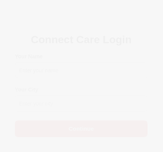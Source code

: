 <!DOCTYPE html>
<html lang="en" >
<head>
  <meta charset="UTF-8" />
  <meta name="viewport" content="width=device-width, initial-scale=1" />
  <title>Connect Care - All Services</title>
  <link href="https://fonts.googleapis.com/css2?family=Montserrat:wght@600&family=Nunito+Sans:wght@400;700&display=swap" rel="stylesheet" />
  <style>
    :root {
      --primary: #1a1a1a;
      --primary-light: #333333;
      --secondary: #666666;
      --accent: #d32f2f;
      --success: #388e3c;
      --warning: #fbc02d;
      --light-bg: #f7f7f7;
      --card-bg: #fff;
      --gray-border: #ddd;
      --gray-text: #555;
      --gray-light: #999;
      --sidebar-bg: #fafafa;
    }
    body {
      font-family: 'Nunito Sans', sans-serif;
      background: var(--light-bg);
      color: var(--primary);
      min-height: 100vh;
      margin: 0;
    }
    h1, h2, h3 {
      font-family: 'Montserrat', sans-serif;
      font-weight: 700;
      color: var(--primary);
    }
    a { color: var(--accent); text-decoration:none; }
    a:hover { text-decoration:underline; }
    /* Login Page */
    #login-container {
      position: fixed;
      top: 0; left: 0; right: 0; bottom: 0;
      background: var(--light-bg);
      display: flex;
      align-items: center;
      justify-content: center;
      z-index: 2000;
    }
    .login-card {
      background: var(--card-bg);
      padding: 40px 32px 32px 32px;
      border-radius: 18px;
      box-shadow: 0 6px 40px rgba(25, 25, 25, 0.07);
      max-width: 350px;
      width: 100%;
      text-align: center;
      animation: fadeIn 1s;
    }
    .login-card h2 {
      margin-bottom: 20px;
      color: var(--primary);
      font-size: 2em;
    }
    .login-card label {
      display: block;
      margin: 16px 0 8px 0;
      font-weight: 600;
      color: var(--gray-text);
      text-align: left;
    }
    .login-card input {
      width: 100%;
      padding: 12px 10px;
      border-radius: 7px;
      border: 1px solid var(--gray-border);
      font-size: 1em;
      margin-bottom: 6px;
      background: var(--light-bg);
      color: var(--primary);
      transition: border 0.2s;
    }
    .login-card input:focus {
      border: 1.5px solid var(--accent);
      outline: none;
    }
    .login-card button {
      background: var(--accent);
      color: #fff;
      border: none;
      border-radius: 8px;
      padding: 13px 0;
      width: 100%;
      font-size: 1.1em;
      font-family: 'Montserrat', sans-serif;
      font-weight: 700;
      margin-top: 18px;
      cursor: pointer;
      transition: background 0.2s;
      box-shadow: 0 2px 8px rgba(211,47,47,0.15);
    }
    .login-card button:hover {
      background: #9b1c1c;
    }
    /* Emergency Button */
    .emergency-btn {
      position: fixed;
      top: 18px;
      left: 270px;
      z-index: 1200;
      background: var(--accent);
      color: #fff;
      border: none;
      font-size: 18px;
      padding: 14px 32px 14px 46px;
      border-radius: 32px;
      font-family: 'Montserrat', sans-serif;
      font-weight: 700;
      box-shadow: 0 6px 18px rgba(211,47,47,0.3);
      cursor: pointer;
      transition: background 0.2s, box-shadow 0.2s;
      outline: none;
      display: flex;
      align-items: center;
      gap: 10px;
    }
    .emergency-btn:hover {
      background: #9b1c1c;
      box-shadow: 0 10px 24px rgba(211,47,47,0.5);
    }
    .emergency-btn svg {
      position: absolute;
      left: 18px;
      top: 50%;
      transform: translateY(-50%);
      width: 22px;
      height: 22px;
      fill: #fff;
    }
    /* Sidebar */
    .sidebar {
      width: 250px;
      background: var(--sidebar-bg);
      color: var(--primary);
      position: fixed;
      height: 100vh;
      overflow-y: auto;
      box-shadow: 2px 0 8px rgba(0,0,0,0.06);
      z-index: 10;
      top: 0;
      left: 0;
      border-right: 1px solid var(--gray-border);
    }
    .home-button {
      display: block;
      width: 100%;
      background: var(--primary);
      color: #fff;
      border: none;
      padding: 16px 0;
      cursor: pointer;
      font-size: 20px;
      font-family: 'Montserrat', sans-serif;
      font-weight: 700;
      box-shadow: 0 4px 12px rgba(25, 25, 25, 0.1);
      transition: background 0.2s;
      margin-bottom: 8px;
      border-radius: 0 0 10px 10px;
      letter-spacing: 1px;
    }
    .home-button:hover {
      background: var(--primary-light);
    }
    .sidebar button.cat-btn {
      background: none;
      border: none;
      color: var(--primary);
      width: 100%;
      text-align: left;
      padding: 14px 24px;
      cursor: pointer;
      font-size: 16px;
      font-family: 'Montserrat', sans-serif;
      font-weight: 600;
      letter-spacing: 0.5px;
      transition: background 0.3s;
      outline: none;
      border-bottom: 1px solid var(--gray-border);
    }
    .sidebar button.cat-btn:hover {
      background: var(--primary-light);
      color: #fff;
    }
    .sidebar .options {
      display: none;
      padding-left: 18px;
      margin-bottom: 8px;
      border-bottom: 1px solid var(--gray-border);
      background: var(--sidebar-bg);
    }
    .sidebar .options a {
      display: block;
      color: var(--primary);
      text-decoration: none;
      padding: 8px 0;
      font-size: 15px;
      font-family: 'Nunito Sans', sans-serif;
      transition: color 0.3s;
      cursor: pointer;
    }
    .sidebar .options a:hover {
      color: var(--accent);
      text-decoration: underline;
    }
    .main-content {
      margin-left: 250px;
      padding: 38px 28px 38px 28px;
      min-height: 100vh;
      background: transparent;
    }
    .hero {
      background: var(--card-bg);
      color: var(--primary);
      padding: 70px 30px 50px 30px;
      text-align: center;
      border-radius: 18px;
      margin-bottom: 32px;
      box-shadow: 0 6px 18px rgba(0,0,0,0.07);
      animation: fadeIn 1s;
      position: relative;
      overflow: hidden;
    }
    .hero h1 {
      font-size: 2.3em;
      margin-bottom: 0.3em;
      letter-spacing: 1px;
    }
    .hero .tagline {
      font-size: 1.2em;
      margin: 18px 0 30px 0;
      font-weight: 500;
      color: var(--secondary);
    }
    .hero button {
      background: var(--primary);
      color: #fff;
      border: none;
      border-radius: 8px;
      padding: 16px 44px;
      font-size: 21px;
      font-family: 'Montserrat', sans-serif;
      font-weight: 700;
      box-shadow: 0 2px 8px rgba(25, 25, 25, 0.13);
      transition: background 0.2s, transform 0.2s;
      cursor: pointer;
    }
    .hero button:hover {
      background: var(--primary-light);
      color: #fff;
      transform: scale(1.04);
    }
    .search-bar {
      width: 100%;
      max-width: 480px;
      margin: -36px auto 24px auto;
      display: flex;
      align-items: center;
      background: var(--card-bg);
      border-radius: 8px;
      box-shadow: 0 4px 16px rgba(0,0,0,0.07);
      padding: 12px 18px;
      position: relative;
      z-index: 2;
    }
    .search-bar input {
      border: none;
      outline: none;
      font-size: 18px;
      width: 100%;
      background: transparent;
      color: var(--primary);
      font-family: 'Nunito Sans', sans-serif;
    }
    .search-bar svg {
      width: 22px;
      height: 22px;
      margin-right: 10px;
      color: var(--accent);
      opacity: 0.8;
    }
    .why-connect-care {
      background: var(--card-bg);
      color: var(--primary);
      border-radius: 18px;
      margin: 40px auto 30px auto;
      padding: 36px 28px 30px 28px;
      max-width: 800px;
      box-shadow: 0 4px 24px rgba(0,0,0,0.07);
      text-align: center;
    }
    .why-connect-care h2 {
      color: var(--primary);
      margin-bottom: 18px;
    }
    .why-connect-care ul {
      text-align: left;
      margin: 0 auto;
      max-width: 500px;
      font-size: 1.1em;
      color: var(--primary);
    }
    .why-connect-care li {
      margin-bottom: 10px;
      padding-left: 10px;
    }
    .how-it-works {
      margin:40px auto 20px auto;
      max-width:700px;
      text-align:center;
    }
    .how-it-works-steps {
      display:flex;
      flex-wrap:wrap;
      gap:24px;
      justify-content:center;
    }
    .how-it-works-step {
      background: var(--card-bg);
      border-radius: 18px;
      box-shadow: 0 2px 16px rgba(0,0,0,0.07);
      padding: 22px 12px 16px 12px;
      margin: 0 8px;
      flex:1 1 180px;
      min-width:160px;
      color: var(--primary);
    }
    .how-it-works-step img {
      background: var(--primary);
      border-radius: 50%;
      padding: 8px;
      margin-bottom: 8px;
      width:48px;
      filter: drop-shadow(0 0 3px var(--primary));
    }
    .how-it-works-step p {
      margin-top:10px;
    }
    .service-cards {
      display: flex;
      flex-wrap: wrap;
      gap: 28px;
      justify-content: center;
      margin-top: 38px;
    }
    .service-card {
      background: var(--card-bg);
      border-radius: 18px;
      box-shadow: 0 8px 32px rgba(0,0,0,0.07);
      border: 2px solid var(--gray-border);
      transition: transform 0.2s, box-shadow 0.2s, border 0.2s;
      width: 320px;
      padding: 22px 18px;
      text-align: center;
      cursor: pointer;
      position: relative;
      overflow: hidden;
      animation: slideInUp 0.7s;
      color: var(--primary);
    }
    .service-card:hover {
      transform: translateY(-8px) scale(1.03);
      box-shadow: 0 16px 48px rgba(25, 118, 210, 0.13);
      border-color: var(--primary);
      background: var(--secondary);
      color: #fff;
    }
    .service-card img {
      width: 100%;
      height: 138px;
      object-fit: cover;
      border-radius: 10px;
      margin-bottom: 14px;
      background: #eaeaea;
    }
    .service-card h3 {
      margin-bottom: 8px;
      color: inherit;
    }
    .service-card .card-desc {
      color: var(--gray-text);
      font-size: 15px;
      margin-bottom: 12px;
      min-height: 44px;
    }
    .service-card .card-action {
      background: var(--primary);
      color: #fff;
      border: none;
      border-radius: 8px;
      padding: 9px 0;
      width: 100%;
      font-size: 16px;
      font-family: 'Montserrat', sans-serif;
      font-weight: 700;
      margin-top: 8px;
      cursor: pointer;
      transition: background 0.2s;
    }
    .service-card .card-action:hover {
      background: var(--primary-light);
      color: #fff;
      transform: scale(1.04);
    }
    .info {
      background: var(--card-bg);
      padding: 32px 24px;
      border-radius: 18px;
      box-shadow: 0 6px 24px rgba(0,0,0,0.07);
      margin-top: 32px;
      text-align: center;
      animation: fadeIn 0.7s;
      max-width: 500px;
      margin-left: auto;
      margin-right: auto;
      color: var(--primary);
    }
    .info img {
      max-width: 100%;
      border-radius: 12px;
      margin-top: 18px;
      box-shadow: 0 2px 8px rgba(0,0,0,0.07);
    }
    .info .contact-details {
      margin: 18px 0 16px 0;
      text-align: left;
      font-size: 1.07em;
      color: var(--primary);
    }
    .info .contact-details p {
      margin: 7px 0;
    }
    .contact-btn {
      background: var(--primary);
      color: #fff;
      border: none;
      border-radius: 8px;
      padding: 13px 36px;
      font-size: 18px;
      font-family: 'Montserrat', sans-serif;
      font-weight: 700;
      margin-top: 12px;
      cursor: pointer;
      transition: background 0.2s;
      box-shadow: 0 2px 8px rgba(25, 118, 210, 0.13);
    }
    .contact-btn:hover {
      background: var(--primary-light);
      color: #fff;
    }
    .footer {
      background: var(--sidebar-bg);
      color: var(--gray-text);
      padding: 22px;
      text-align: center;
      position: relative;
      bottom: 0;
      width: 100%;
      font-size: 16px;
      letter-spacing: 0.5px;
    }
    @keyframes fadeIn {
      0% { opacity: 0; }
      100% { opacity: 1; }
    }
    @keyframes slideInUp {
      0% { transform: translateY(30px); opacity: 0; }
      100% { transform: translateY(0); opacity: 1; }
    }
    @media (max-width: 900px) {
      .main-content { margin-left: 0; padding: 22px 6vw; }
      .sidebar { position: static; width: 100%; height: auto; padding-top: 0; display: flex; flex-direction: row; overflow-x: auto; }
      .sidebar button.cat-btn { font-size: 16px; padding: 12px 10px; }
      .sidebar .options { position: absolute; background: var(--card-bg); left: 0; width: 100%; }
      .sidebar .options a { font-size: 14px; }
      .home-button { position: static; margin: 10px 0; }
      .emergency-btn { left: 10px; top: 10px; padding: 10px 28px 10px 40px; font-size: 16px; }
    }
    @media (max-width: 700px) {
      .service-cards { flex-direction: column; align-items: center; }
      .service-card { width: 97vw; }
      .main-content { padding: 14px 2vw; }
      .hero { padding: 36px 8px 18px 8px; }
      .footer { font-size: 14px; }
      .search-bar { max-width: 98vw; }
    }
  </style>
</head>
<body>
  <!-- Login Page -->
  <div id="login-container">
    <form class="login-card" id="loginForm" autocomplete="off">
      <h2>Connect Care Login</h2>
      <label for="userName">Your Name</label>
      <input type="text" id="userName" name="userName" required maxlength="30" placeholder="Enter your name" />
      <label for="userCity">Your City</label>
      <input type="text" id="userCity" name="userCity" required maxlength="30" placeholder="Enter your city" />
      <button type="submit">Continue</button>
    </form>
  </div>
  <!-- Emergency Button -->
  <button class="emergency-btn" onclick="scrollToEmergency()">
    <svg viewBox="0 0 24 24"><path d="M12 2v4M12 18v4M4.93 4.93l2.83 2.83M16.24 16.24l2.83 2.83M2 12h4M18 12h4M4.93 19.07l2.83-2.83M16.24 7.76l2.83-2.83"/></svg>
    Emergency
  </button>
  <div class="sidebar" id="sidebar"></div>
  <div class="main-content" id="main-content">
    <section class="hero" id="homeHero">
      <div>
        <h1 id="welcomeText">Connect Care</h1>
        <div class="tagline">All the help you need, in one place.</div>
        <button onclick="document.getElementById('servicesSection').scrollIntoView({behavior:'smooth'})">Explore Popular Services</button>
      </div>
    </section>
    <form class="search-bar" id="searchForm" onsubmit="return false;">
      <svg fill="none" stroke="currentColor" stroke-width="2" viewBox="0 0 24 24">
        <circle cx="11" cy="11" r="8"></circle>
        <line x1="21" y1="21" x2="16.65" y2="16.65"></line>
      </svg>
      <input type="text" id="searchInput" placeholder="Search for any service or category..." autocomplete="off" />
    </form>
    <section class="why-connect-care">
      <h2>Why Connect Care?</h2>
      <ul>
        <li>One-stop platform for all your home, health, legal, and daily needs</li>
        <li>Trusted professionals and verified providers</li>
        <li>Instant booking and emergency help</li>
        <li>24/7 support and easy access</li>
        <li>Modern, secure, and user-friendly experience</li>
      </ul>
    </section>
    <section class="how-it-works">
      <h2>How It Works</h2>
      <div class="how-it-works-steps">
        <div class="how-it-works-step">
          <img src="https://cdn-icons-png.flaticon.com/512/1828/1828884.png" alt="Browse" />
          <p><strong>Browse Services</strong></p>
          <p>Find the right service for your needs from our wide selection.</p>
        </div>
        <div class="how-it-works-step">
          <img src="https://cdn-icons-png.flaticon.com/512/1256/1256650.png" alt="Book" />
          <p><strong>Book Instantly</strong></p>
          <p>Book a trusted professional with just a few clicks.</p>
        </div>
        <div class="how-it-works-step">
          <img src="https://cdn-icons-png.flaticon.com/512/190/190411.png" alt="Relax" />
          <p><strong>Relax</strong></p>
          <p>Sit back and let us take care of everything for you.</p>
        </div>
      </div>
    </section>
    <section id="servicesSection">
      <h2 style="text-align:center; margin-bottom:18px;">Popular Services</h2>
      <div class="service-cards" id="serviceCards"></div>
    </section>
    <div id="emergencySection" style="margin-top: 500px;"></div>
  </div>
  <div class="footer">
    <p>&copy; 2025 Connect Care - All Rights Reserved</p>
  </div>
  <script>
    // Demo contact generator for services
    function getContactDetails(service, category, idx) {
      const firstNames = [
        "Aarav", "Vivaan", "Aditya", "Vihaan", "Arjun", "Sai", "Reyansh", "Ayaan", "Krishna", "Ishaan",
        "Ananya", "Aadhya", "Diya", "Myra", "Anika", "Sara", "Ira", "Avni", "Saanvi", "Aarohi"
      ];
      const lastNames = [
        "Sharma", "Verma", "Patel", "Singh", "Kumar", "Gupta", "Mehra", "Reddy", "Nair", "Das",
        "Joshi", "Bose", "Banerjee", "Chopra", "Kapoor", "Jain", "Mishra", "Rao", "Shetty", "Yadav"
      ];
      const name = firstNames[(idx + category.length) % firstNames.length] + " " +
                   lastNames[(idx * 3 + category.length) % lastNames.length];
      const phone = "+91 9" + String(100000000 + (idx*1234567 + category.length*1000000)%900000000).slice(0,8);
      const email = name.replace(/ /g, ".").toLowerCase() + "@connectcare.com";
      const address = (100 + idx*2) + " " + category.split(" ")[0] + " Road, Mumbai";
      return { name, phone, email, address };
    }

    // Popular services with relevant images
    const popularServices = [
      { title: "General physician consultation", category: "Healthcare Services", image: "https://images.unsplash.com/photo-1550831107-1553da8c8464?auto=format&fit=crop&w=800&q=80" },
      { title: "Plumbing", category: "Home Services", image: "https://images.unsplash.com/photo-1520880867055-1e30d1cb001c?auto=format&fit=crop&w=800&q=80" },
      { title: "Cab booking", category: "Transportation Services", image: "https://images.unsplash.com/photo-1503736334956-4c8f8e92946d?auto=format&fit=crop&w=800&q=80" },
      { title: "Online tutoring", category: "Education Services", image: "https://images.unsplash.com/photo-1513258496099-48168024aec0?auto=format&fit=crop&w=800&q=80" },
      { title: "Website development", category: "IT & Tech Services", image: "https://images.unsplash.com/photo-1461749280684-dccba630e2f6?auto=format&fit=crop&w=800&q=80" },
      { title: "Legal consultation", category: "Legal Services", image: "https://images.unsplash.com/photo-1514474959185-147d077df3c0?auto=format&fit=crop&w=800&q=80" },
      { title: "Home cleaning", category: "Home Services", image: "https://images.unsplash.com/photo-1507662228758-08d030c4820b?auto=format&fit=crop&w=800&q=80" },
      { title: "Online food ordering", category: "Food & Delivery Services", image: "https://images.unsplash.com/photo-1504674900247-0877df9cc836?auto=format&fit=crop&w=800&q=80" },
      { title: "Movie streaming", category: "Entertainment Services", image: "https://images.unsplash.com/photo-1519125323398-675f0ddb6308?auto=format&fit=crop&w=800&q=80" },
      { title: "Tour packages", category: "Travel & Tourism Services", image: "https://images.unsplash.com/photo-1506744038136-46273834b3fb?auto=format&fit=crop&w=800&q=80" },
      { title: "Personal training", category: "Fitness Services", image: "https://images.unsplash.com/photo-1519864600265-abb23847ef2c?auto=format&fit=crop&w=800&q=80" },
      { title: "Wedding planning", category: "Event Services", image: "https://images.unsplash.com/photo-1521737852567-6949f3f9f2b5?auto=format&fit=crop&w=800&q=80" }
    ];

    // All categories and services
    const allServicesList = [
      ["Healthcare Services", "🩺", [
        "General physician consultation", "Telemedicine", "Emergency ambulance", "Mental health counseling", "Dental care", "Diagnostic labs", "Vaccination", "Physiotherapy", "Home nursing", "Health insurance assistance"
      ]],
      ["Education Services", "🎓", [
        "Online tutoring", "Career counseling", "Skill development courses", "Test preparation", "Special education support", "Language learning", "College admission guidance", "Virtual classrooms", "Research mentoring", "E-learning platforms"
      ]],
      ["IT & Tech Services", "💻", [
        "Website development", "App development", "Cybersecurity solutions", "Cloud storage", "IT support/helpdesk", "Data recovery", "Network setup", "UI/UX design", "AI/ML development", "Software maintenance"
      ]],
      ["Government Services", "🏛️", [
        "Passport application", "Driving license renewal", "Tax filing support", "Birth/death certificates", "Voter ID services", "Public grievance portal", "Land record management", "Police verification", "Pension assistance", "Utility bill payments"
      ]],
      ["Financial Services", "💰", [
        "Banking","Investment advice","Loan application","Tax consulting","Insurance services","Credit score check","Mutual fund guidance","Cryptocurrency trading","Online payments","Personal finance coaching"
      ]],
      ["Transportation Services", "🚗", [
        "Cab booking","Bus ticketing","Railway reservations","Flight booking","Courier delivery","Freight logistics","Two-wheeler rentals","EV charging stations","Carpooling","Driving school"
      ]],
      ["Legal Services", "⚖️", [
        "Legal consultation","Document drafting","Will creation","Contract review","Property dispute handling","Company registration","Divorce filing","Trademark registration","Court representation","Consumer rights advice"
      ]],
      ["Home Services", "🏠", [
        "Plumbing","Electrical repair","Home cleaning","Pest control","Appliance repair","Furniture assembly","Interior design","Gardening","Painting","CCTV installation"
      ]],
      ["Food & Delivery Services", "🍕", [
        "Online food ordering","Grocery delivery","Tiffin services","Meal planning","Catering","Organic produce delivery","Food subscription boxes","Pet food delivery","Restaurant table booking","Farm-to-home supply"
      ]],
      ["Entertainment Services", "🎬", [
        "Movie streaming","Music subscriptions","Online gaming","Virtual reality experiences","Event booking","Stand-up comedy shows","Online concerts","E-book lending","Podcast platforms","Virtual tours"
      ]],
      ["Business Services", "🏢", [
        "HR outsourcing","Payroll processing","Marketing consultation","Accounting & bookkeeping","Business registration","Office space rentals","Digital advertising","CRM tools","Business analytics","Vendor management"
      ]],
      ["Travel & Tourism Services", "🌍", [
        "Tour packages","Travel insurance","Visa assistance","Hotel booking","Local guides","Adventure tourism","Cruise booking","Currency exchange","Car rental","Airport shuttle"
      ]],
      ["Environmental Services", "🌱", [
        "Waste management","Water purification","Solar panel installation","Air quality monitoring","Eco-friendly product supply","Tree plantation","Recycling services","Rainwater harvesting","Wildlife protection","Carbon offset programs"
      ]],
      ["Fitness Services", "🏋️", [
        "Personal training","Gym memberships","Yoga classes","Online workouts","Nutrition counseling","Body composition analysis","Fitness equipment rental","Group fitness sessions","Step tracker apps","Meditation coaching"
      ]],
      ["Real Estate Services", "🏘️", [
        "Property listing","House rental","Real estate investment advice","Home valuation","Legal paperwork support","Mortgage consulting","Property inspection","Construction services","Home staging","Property management"
      ]],
      ["Communication Services", "📡", [
        "Mobile network plans","Broadband connection","VOIP calling","Email hosting","Online conferencing","SIM card services","Satellite communication","Messaging apps","Telecom billing","Unified communications"
      ]],
      ["Security Services", "🔒", [
        "Security guard hiring","Alarm system installation","Surveillance monitoring","Cybersecurity audits","Access control systems","Background checks","Fire safety equipment","Emergency response","Biometric authentication","Security software tools"
      ]],
      ["Childcare Services", "🧸", [
        "Babysitting","Daycare centers","Parenting counseling","After-school programs","Online kids’ classes","Pediatric care","Children’s therapy","Educational toys delivery","Nanny services","Child safety audits"
      ]],
      ["Pet Services", "🐾", [
        "Pet grooming","Veterinary care","Pet boarding","Dog walking","Pet adoption","Pet training","Pet food delivery","Mobile vet","Pet insurance","Pet taxi"
      ]],
      ["Event Services", "🎉", [
        "Wedding planning","Birthday party organization","Event photography","DJ services","Stage setup","Catering","Venue decoration","Invitation printing","Event ticketing","Guest management"
      ]]
    ];

    // Assign images to categories (demo: use popularServices or Unsplash placeholder)
    function getCategoryImage(catIdx, srvIdx) {
      const imgIdx = (catIdx + srvIdx) % popularServices.length;
      return popularServices[imgIdx].image;
    }
    const categories = allServicesList.map(([name, icon, services], catIdx) => ({
      name,
      icon,
      services: services.map((title, srvIdx) => ({
        title,
        image: getCategoryImage(catIdx, srvIdx)
      }))
    }));

    // Sidebar rendering
    function renderSidebar() {
      let html = `<button class="home-button" onclick="goHome()">Home</button>`;
      categories.forEach((cat, idx) => {
        const catId = `cat${idx}`;
        html += `<button class="cat-btn" onclick="toggleOptions('${catId}')">${cat.icon || ''} ${cat.name}</button>
        <div class="options" id="${catId}">`;
        cat.services.forEach((service, sidx) => {
          html += `<a href="#" onclick="showService('${service.title.replace(/'/g,"\\'")}', '${cat.name.replace(/'/g,"\\'")}', '${service.image}', ${sidx})">${service.title}</a>`;
        });
        html += `</div>`;
      });
      document.getElementById('sidebar').innerHTML = html;
    }

    // Show service details
    function showService(service, category, image, idx) {
      const contact = getContactDetails(service, category, idx || 0);
      document.getElementById('main-content').innerHTML = `
        <section class="hero">
          <div>
            <h1>${category} - ${service}</h1>
            <p>Find trusted professionals for your needs.</p>
          </div>
        </section>
        <div class="info">
          <h2>${service}</h2>
          <img src="${image}" alt="${service}" />
          <div class="contact-details">
            <p><strong>Name:</strong> ${contact.name}</p>
            <p><strong>Phone:</strong> ${contact.phone}</p>
            <p><strong>Email:</strong> <a href="mailto:${contact.email}">${contact.email}</a></p>
            <p><strong>Address:</strong> ${contact.address}</p>
          </div>
          <button class="contact-btn" onclick="window.location.href='mailto:${contact.email}'">Contact Me</button>
        </div>
      `;
      window.scrollTo({top:0,behavior:'smooth'});
    }

    function toggleOptions(id) {
      const el = document.getElementById(id);
      el.style.display = el.style.display === 'block' ? 'none' : 'block';
    }

    function goHome() {
      window.location.reload();
    }

    function scrollToEmergency() {
      const emergencySection = document.getElementById('emergencySection');
      if (emergencySection) {
        emergencySection.scrollIntoView({behavior:'smooth'});
      } else {
        goHome();
        setTimeout(() => {
          document.getElementById('emergencySection').scrollIntoView({behavior:'smooth'});
        }, 500);
      }
    }

    // Render sidebar and popular cards on load
    renderSidebar();

    // Render popular services cards
    function renderPopularServiceCards(filter = "") {
      let html = '';
      popularServices.forEach((service, idx) => {
        if (
          !filter ||
          service.title.toLowerCase().includes(filter) ||
          service.category.toLowerCase().includes(filter)
        ) {
          html += `
            <div class="service-card" onclick="showService('${service.title.replace(/'/g,"\\'")}', '${service.category.replace(/'/g,"\\'")}', '${service.image}', ${idx})">
              <img src="${service.image}" alt="${service.title}" />
              <h3>${service.title}</h3>
              <div class="card-desc">${service.category}</div>
              <button class="card-action">View Details</button>
            </div>
          `;
        }
      });
      document.getElementById('serviceCards').innerHTML = html || '<p style="text-align:center;color:var(--gray-light);font-size:1.2em;">No popular services found.</p>';
    }
    renderPopularServiceCards();

    // Search bar logic
    document.getElementById('searchInput').addEventListener('input', function() {
      const filter = this.value.trim().toLowerCase();
      renderPopularServiceCards(filter);
    });

    // Login logic (now uses sessionStorage)
    document.getElementById('loginForm').addEventListener('submit', function(e){
      e.preventDefault();
      const userName = document.getElementById('userName').value.trim();
      const userCity = document.getElementById('userCity').value.trim();
      if(userName && userCity){
        sessionStorage.setItem('connectcare_user', userName);
        sessionStorage.setItem('connectcare_city', userCity);
        document.getElementById('login-container').style.display = 'none';
        showWelcome(userName);
      }
    });
    // On load, check login (sessionStorage)
    window.addEventListener('DOMContentLoaded', function(){
      const userName = sessionStorage.getItem('connectcare_user');
      if(userName){
        document.getElementById('login-container').style.display = 'none';
        showWelcome(userName);
      }
    });
    function showWelcome(name){
      document.getElementById('welcomeText').textContent = `Hey ${name}, welcome to Connect Care!`;
    }
  </script>
</body>
</html>
